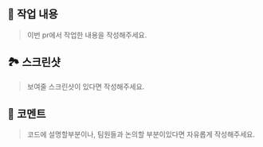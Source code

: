 ## 🔨 작업 내용
> 이번 pr에서 작업한 내용을 작성해주세요.

## 🏞️ 스크린샷
> 보여줄 스크린샷이 있다면 작성해주세요.

## 💬 코멘트
> 코드에 설명할부분이나, 팀원들과 논의할 부분이있다면 자유롭게 작성해주세요.
